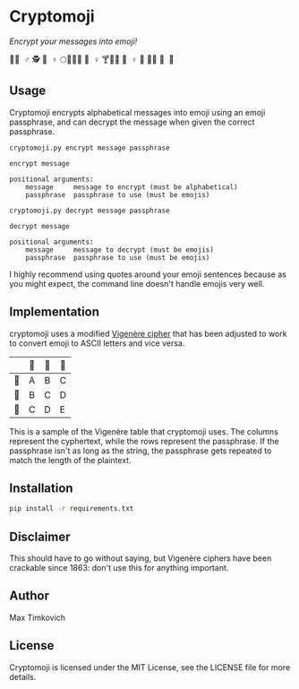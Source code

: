 # Cryptomoji

*Encrypt your messages into emoji!*

🔬🙆 ‍ ♂ ️🕵 🏼 ‍ ♀ ️🌕🥑🐅🤾 🏽 ‍ ♀ ️🍸🚈👱 🏿 ‍ ♀ ️👲 🏼👨 🏿 ‍ ⚖ ️

## Usage

Cryptomoji encrypts alphabetical messages into emoji using an emoji passphrase, and can decrypt the message when given
the correct passphrase.

```
cryptomoji.py encrypt message passphrase

encrypt message

positional arguments:
    message     message to encrypt (must be alphabetical)
    passphrase  passphrase to use (must be emojis)
```

```
cryptomoji.py decrypt message passphrase

decrypt message

positional arguments:
    message     message to decrypt (must be emojis)
    passphrase  passphrase to use (must be emojis)
```

I highly recommend using quotes around your emoji sentences because as you might expect, the command line doesn't handle emojis very well.

## Implementation

cryptomoji uses a modified [Vigenère cipher](https://en.wikipedia.org/wiki/Vigen%C3%A8re_cipher) that has been adjusted to work
to convert emoji to ASCII letters and vice versa.

|    | 🥇 | 🥈 | 🥉 |
|:--:|:--:|:--:|----|
| 🥇 |  A |  B |  C |
| 🥈 |  B |  C |  D |
| 🥉 |  C |  D |  E |

This is a sample of the Vigenère table that cryptomoji uses. The columns represent the cyphertext, while the rows represent the passphrase. If
the passphrase isn't as long as the string, the passphrase gets repeated to match the length of the plaintext.

## Installation

```bash
pip install -r requirements.txt
```

## Disclaimer

This should have to go without saying, but Vigenère ciphers have been crackable since 1863: don't use this for anything important.

## Author

Max Timkovich

## License

Cryptomoji is licensed under the MIT License, see the LICENSE file for more details.
